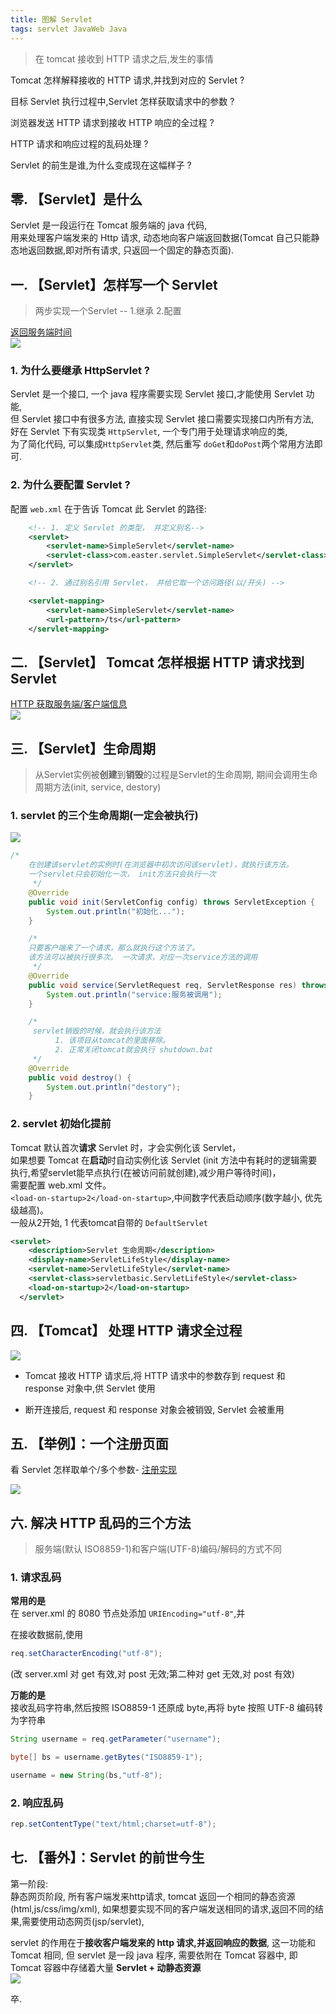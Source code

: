 ```yaml
---
title: 图解 Servlet
tags: servlet JavaWeb Java
---
```


> 在 tomcat 接收到 HTTP 请求之后,发生的事情

<!--more-->

Tomcat 怎样解释接收的 HTTP 请求,并找到对应的 Servlet ?  

目标 Servlet 执行过程中,Servlet 怎样获取请求中的参数 ?  

浏览器发送 HTTP 请求到接收 HTTP 响应的全过程 ?  

HTTP 请求和响应过程的乱码处理 ?  

Servlet 的前生是谁,为什么变成现在这幅样子 ?  

## 零. 【Servlet】是什么
Servlet 是一段运行在 Tomcat 服务端的 java 代码,   
用来处理客户端发来的 Http 请求, 动态地向客户端返回数据(Tomcat 自己只能静态地返回数据,即对所有请求, 只返回一个固定的静态页面).  

## 一. 【Servlet】怎样写一个 Servlet
> 两步实现一个Servlet -- 1.继承 2.配置

[返回服务端时间](https://github.com/EasterFan/JavaExercise/blob/master/servletddmo/src/main/java/servletbasic/TimeServlet.java)  
![](/assets/img/blog/2018/2018-02-10-writeAServlet.jpg)  
### 1. 为什么要继承 HttpServlet ?
Servlet 是一个接口, 一个 java 程序需要实现 Servlet 接口,才能使用 Servlet 功能,  
但 Servlet 接口中有很多方法, 直接实现 Servlet 接口需要实现接口内所有方法,   
好在 Servlet 下有实现类 `HttpServlet`, 一个专门用于处理请求响应的类,   
为了简化代码, 可以集成`HttpServlet`类, 然后重写 `doGet`和`doPost`两个常用方法即可.

### 2. 为什么要配置 Servlet ?
配置 `web.xml` 在于告诉 Tomcat 此 Servlet 的路径:  
```xml
    <!-- 1. 定义 Servlet 的类型， 并定义别名-->
    <servlet>
        <servlet-name>SimpleServlet</servlet-name>
        <servlet-class>com.easter.servlet.SimpleServlet</servlet-class>
    </servlet>

    <!-- 2. 通过别名引用 Servlet， 并给它取一个访问路径(以/开头) -->

    <servlet-mapping>
        <servlet-name>SimpleServlet</servlet-name>
        <url-pattern>/ts</url-pattern>
    </servlet-mapping>
```

## 二. 【Servlet】 Tomcat 怎样根据 HTTP 请求找到 Servlet

[HTTP 获取服务端/客户端信息](https://github.com/EasterFan/JavaExercise/blob/master/servletddmo/src/main/java/servletbasic/HttpsServlet.java)  
![](/assets/img/blog/2018/2018-02-10-findAServlet.jpg)

## 三. 【Servlet】生命周期
> 从Servlet实例被**创建**到**销毁**的过程是Servlet的生命周期, 期间会调用生命周期方法(init, service, destory)  

### 1. servlet 的三个生命周期(一定会被执行)
![](/assets/img/blog/2018/2018-02-10-life1.jpg)  
```java
/*
    在创建该servlet的实例时(在浏览器中初次访问该servlet)，就执行该方法。
    一个servlet只会初始化一次， init方法只会执行一次
     */
    @Override
    public void init(ServletConfig config) throws ServletException {
        System.out.println("初始化...");
    }

    /*
    只要客户端来了一个请求，那么就执行这个方法了。
    该方法可以被执行很多次。 一次请求，对应一次service方法的调用
     */
    @Override
    public void service(ServletRequest req, ServletResponse res) throws ServletException, IOException {
        System.out.println("service:服务被调用");
    }

    /*
     servlet销毁的时候，就会执行该方法
          1. 该项目从tomcat的里面移除。
          2. 正常关闭tomcat就会执行 shutdown.bat
     */
    @Override
    public void destroy() {
        System.out.println("destory");
    }
```

### 2. servlet 初始化提前
Tomcat 默认首次**请求** Servlet 时，才会实例化该 Servlet，  
如果想要 Tomcat 在**启动**时自动实例化该 Servlet (init 方法中有耗时的逻辑需要执行,希望servlet能早点执行(在被访问前就创建),减少用户等待时间)，  
需要配置 web.xml 文件。  
`<load-on-startup>2</load-on-startup>`,中间数字代表启动顺序(数字越小, 优先级越高)。  
一般从2开始, 1 代表tomcat自带的 `DefaultServlet`

```xml
<servlet>
    <description>Servlet 生命周期</description>
    <display-name>ServletLifeStyle</display-name>
    <servlet-name>ServletLifeStyle</servlet-name>
    <servlet-class>servletbasic.ServletLifeStyle</servlet-class>
    <load-on-startup>2</load-on-startup>
  </servlet>
```
## 四. 【Tomcat】 处理 HTTP 请求全过程
![](/assets/img/blog/2018/2018-02-10-loginWhole.jpg)  

- Tomcat 接收 HTTP 请求后,将 HTTP 请求中的参数存到 request 和 response 对象中,供 Servlet 使用

- 断开连接后, request 和 response 对象会被销毁, Servlet 会被重用

## 五. 【举例】：一个注册页面
看 Servlet 怎样取单个/多个参数- [注册实现](https://github.com/EasterFan/JavaExercise/blob/master/servletddmo/src/main/java/web/RegServlet.java)  

![](/assets/img/blog/2018/2018-02-10-login.jpg)
## 六. 解决 HTTP 乱码的三个方法
> 服务端(默认 ISO8859-1)和客户端(UTF-8)编码/解码的方式不同

### 1. 请求乱码

**常用的是**  
在 server.xml 的 8080 节点处添加 `URIEncoding="utf-8"`,并  

在接收数据前,使用  
```java
req.setCharacterEncoding("utf-8");
```
(改 server.xml 对 get 有效,对 post 无效;第二种对 get 无效,对 post 有效)  

**万能的是**  
接收乱码字符串,然后按照 ISO8859-1 还原成  byte,再将 byte 按照 UTF-8 编码转为字符串

```java
String username = req.getParameter("username");

byte[] bs = username.getBytes("ISO8859-1");

username = new String(bs,"utf-8");
```

### 2. 响应乱码
```java
rep.setContentType("text/html;charset=utf-8");
```
## 七. 【番外】：Servlet 的前世今生  
第一阶段:  
静态网页阶段, 所有客户端发来http请求, tomcat 返回一个相同的静态资源(html,js/css/img/xml), 如果想要实现不同的客户端发送相同的请求,返回不同的结果,需要使用动态网页(jsp/servlet),  

servlet 的作用在于**接收客户端发来的 http 请求,并返回响应的数据**, 这一功能和 Tomcat 相同, 但 servlet 是一段 java 程序, 需要依附在 Tomcat 容器中, 即 Tomcat 容器中存储着大量 **Servlet + 动静态资源**  
![](/assets/img/blog/2018/2018-02-10-servletHistory.jpg)  

卒.
